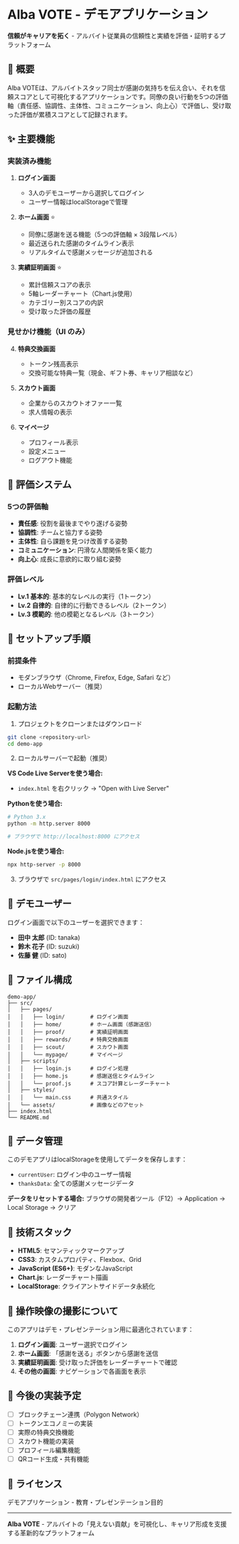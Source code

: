 # Alba VOTE - デモアプリケーション

**信頼がキャリアを拓く** - アルバイト従業員の信頼性と実績を評価・証明するプラットフォーム

## 📖 概要

Alba VOTEは、アルバイトスタッフ同士が感謝の気持ちを伝え合い、それを信頼スコアとして可視化するアプリケーションです。同僚の良い行動を5つの評価軸（責任感、協調性、主体性、コミュニケーション、向上心）で評価し、受け取った評価が累積スコアとして記録されます。

## ✨ 主要機能

### 実装済み機能

1. **ログイン画面** 
   - 3人のデモユーザーから選択してログイン
   - ユーザー情報はlocalStorageで管理

2. **ホーム画面** ⭐ 
   - 同僚に感謝を送る機能（5つの評価軸 × 3段階レベル）
   - 最近送られた感謝のタイムライン表示
   - リアルタイムで感謝メッセージが追加される

3. **実績証明画面** ⭐
   - 累計信頼スコアの表示
   - 5軸レーダーチャート（Chart.js使用）
   - カテゴリー別スコアの内訳
   - 受け取った評価の履歴

### 見せかけ機能（UI のみ）

4. **特典交換画面**
   - トークン残高表示
   - 交換可能な特典一覧（現金、ギフト券、キャリア相談など）

5. **スカウト画面**
   - 企業からのスカウトオファー一覧
   - 求人情報の表示

6. **マイページ**
   - プロフィール表示
   - 設定メニュー
   - ログアウト機能

## 🎯 評価システム

### 5つの評価軸
- **責任感**: 役割を最後までやり遂げる姿勢
- **協調性**: チームと協力する姿勢
- **主体性**: 自ら課題を見つけ改善する姿勢
- **コミュニケーション**: 円滑な人間関係を築く能力
- **向上心**: 成長に意欲的に取り組む姿勢

### 評価レベル
- **Lv.1 基本的**: 基本的なレベルの実行（1トークン）
- **Lv.2 自律的**: 自律的に行動できるレベル（2トークン）
- **Lv.3 模範的**: 他の模範となるレベル（3トークン）

## 🚀 セットアップ手順

### 前提条件
- モダンブラウザ（Chrome, Firefox, Edge, Safari など）
- ローカルWebサーバー（推奨）

### 起動方法

1. プロジェクトをクローンまたはダウンロード
```bash
git clone <repository-url>
cd demo-app
```

2. ローカルサーバーで起動（推奨）

**VS Code Live Serverを使う場合:**
- `index.html` を右クリック → "Open with Live Server"

**Pythonを使う場合:**
```bash
# Python 3.x
python -m http.server 8000

# ブラウザで http://localhost:8000 にアクセス
```

**Node.jsを使う場合:**
```bash
npx http-server -p 8000
```

3. ブラウザで `src/pages/login/index.html` にアクセス

## 👥 デモユーザー

ログイン画面で以下のユーザーを選択できます：

- **田中 太郎** (ID: tanaka)
- **鈴木 花子** (ID: suzuki)
- **佐藤 健** (ID: sato)

## 📁 ファイル構成

```
demo-app/
├── src/
│   ├── pages/
│   │   ├── login/        # ログイン画面
│   │   ├── home/         # ホーム画面（感謝送信）
│   │   ├── proof/        # 実績証明画面
│   │   ├── rewards/      # 特典交換画面
│   │   ├── scout/        # スカウト画面
│   │   └── mypage/       # マイページ
│   ├── scripts/
│   │   ├── login.js      # ログイン処理
│   │   ├── home.js       # 感謝送信とタイムライン
│   │   └── proof.js      # スコア計算とレーダーチャート
│   ├── styles/
│   │   └── main.css      # 共通スタイル
│   └── assets/           # 画像などのアセット
├── index.html
└── README.md
```

## 💾 データ管理

このデモアプリはlocalStorageを使用してデータを保存します：

- `currentUser`: ログイン中のユーザー情報
- `thanksData`: 全ての感謝メッセージデータ

**データをリセットする場合:**
ブラウザの開発者ツール（F12）→ Application → Local Storage → クリア

## 🎨 技術スタック

- **HTML5**: セマンティックマークアップ
- **CSS3**: カスタムプロパティ、Flexbox、Grid
- **JavaScript (ES6+)**: モダンなJavaScript
- **Chart.js**: レーダーチャート描画
- **LocalStorage**: クライアントサイドデータ永続化

## 📸 操作映像の撮影について

このアプリはデモ・プレゼンテーション用に最適化されています：

1. **ログイン画面**: ユーザー選択でログイン
2. **ホーム画面**: 「感謝を送る」ボタンから感謝を送信
3. **実績証明画面**: 受け取った評価をレーダーチャートで確認
4. **その他の画面**: ナビゲーションで各画面を表示

## 🔮 今後の実装予定

- [ ] ブロックチェーン連携（Polygon Network）
- [ ] トークンエコノミーの実装
- [ ] 実際の特典交換機能
- [ ] スカウト機能の実装
- [ ] プロフィール編集機能
- [ ] QRコード生成・共有機能

## 📝 ライセンス

デモアプリケーション - 教育・プレゼンテーション目的

---

**Alba VOTE** - アルバイトの「見えない貢献」を可視化し、キャリア形成を支援する革新的なプラットフォーム